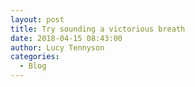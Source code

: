 ```yaml
---
layout: post
title: Try sounding a victorious breath
date: 2018-04-15 08:43:00
author: Lucy Tennyson
categories:
  - Blog
---
```

